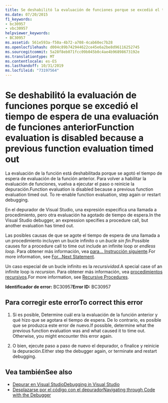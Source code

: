 ```yaml
---
title: Se deshabilitó la evaluación de funciones porque se excedió el tiempo de espera de una evaluación de funciones anterior
ms.date: 07/20/2015
f1_keywords:
- bc30957
- vbc30957
helpviewer_keywords:
- BC30957
ms.assetid: 561e593a-f50a-4b72-a708-4cab60ec7b28
ms.openlocfilehash: d004c89b742944622ce45e6a2be8d96116252745
ms.sourcegitcommit: 5a28f8eb071fcc09b045b0c4ae4b96898673192e
ms.translationtype: MT
ms.contentlocale: es-ES
ms.lasthandoff: 10/31/2019
ms.locfileid: "73197564"
---
```

# <a name="function-evaluation-is-disabled-because-a-previous-function-evaluation-timed-out"></a><span data-ttu-id="7e4bc-102">Se deshabilitó la evaluación de funciones porque se excedió el tiempo de espera de una evaluación de funciones anterior</span><span class="sxs-lookup"><span data-stu-id="7e4bc-102">Function evaluation is disabled because a previous function evaluation timed out</span></span>
<span data-ttu-id="7e4bc-103">La evaluación de la función está deshabilitada porque se agotó el tiempo de espera de evaluación de la función anterior. Para volver a habilitar la evaluación de funciones, vuelva a ejecutar el paso o reinicie la depuración.</span><span class="sxs-lookup"><span data-stu-id="7e4bc-103">Function evaluation is disabled because a previous function evaluation timed out. To re-enable function evaluation, step again or restart debugging.</span></span>  
  
 <span data-ttu-id="7e4bc-104">En el depurador de Visual Studio, una expresión especifica una llamada a procedimiento, pero otra evaluación ha agotado de tiempo de espera.</span><span class="sxs-lookup"><span data-stu-id="7e4bc-104">In the Visual Studio debugger, an expression specifies a procedure call, but another evaluation has timed out.</span></span>  
  
 <span data-ttu-id="7e4bc-105">Las posibles causas de que se agote el tiempo de espera de una llamada a un procedimiento incluyen un bucle infinito o un *bucle sin fin*.</span><span class="sxs-lookup"><span data-stu-id="7e4bc-105">Possible causes for a procedure call to time out include an infinite loop or *endless loop*.</span></span> <span data-ttu-id="7e4bc-106">Para obtener más información, vea [para... Instrucción siguiente](../../../visual-basic/language-reference/statements/for-next-statement.md).</span><span class="sxs-lookup"><span data-stu-id="7e4bc-106">For more information, see [For...Next Statement](../../../visual-basic/language-reference/statements/for-next-statement.md).</span></span>  
  
 <span data-ttu-id="7e4bc-107">Un caso especial de un bucle infinito es la *recursividad*.</span><span class="sxs-lookup"><span data-stu-id="7e4bc-107">A special case of an infinite loop is *recursion*.</span></span> <span data-ttu-id="7e4bc-108">Para obtener más información, vea [procedimientos recursivos](../../../visual-basic/programming-guide/language-features/procedures/recursive-procedures.md).</span><span class="sxs-lookup"><span data-stu-id="7e4bc-108">For more information, see [Recursive Procedures](../../../visual-basic/programming-guide/language-features/procedures/recursive-procedures.md).</span></span>  
  
 <span data-ttu-id="7e4bc-109">**Identificador de error:** BC30957</span><span class="sxs-lookup"><span data-stu-id="7e4bc-109">**Error ID:** BC30957</span></span>  
  
## <a name="to-correct-this-error"></a><span data-ttu-id="7e4bc-110">Para corregir este error</span><span class="sxs-lookup"><span data-stu-id="7e4bc-110">To correct this error</span></span>  
  
1. <span data-ttu-id="7e4bc-111">Si es posible, Determine cuál era la evaluación de la función anterior y qué hizo que se agotara el tiempo de espera. De lo contrario, es posible que se produzca este error de nuevo.</span><span class="sxs-lookup"><span data-stu-id="7e4bc-111">If possible, determine what the previous function evaluation was and what caused it to time out. Otherwise, you might encounter this error again.</span></span>  
  
2. <span data-ttu-id="7e4bc-112">O bien, ejecute paso a paso de nuevo el depurador, o finalice y reinicie la depuración.</span><span class="sxs-lookup"><span data-stu-id="7e4bc-112">Either step the debugger again, or terminate and restart debugging.</span></span>  
  
## <a name="see-also"></a><span data-ttu-id="7e4bc-113">Vea también</span><span class="sxs-lookup"><span data-stu-id="7e4bc-113">See also</span></span>

- [<span data-ttu-id="7e4bc-114">Depurar en Visual Studio</span><span class="sxs-lookup"><span data-stu-id="7e4bc-114">Debugging in Visual Studio</span></span>](/visualstudio/debugger/debugger-feature-tour)
- [<span data-ttu-id="7e4bc-115">Desplazarse por el código con el depurador</span><span class="sxs-lookup"><span data-stu-id="7e4bc-115">Navigating through Code with the Debugger</span></span>](/visualstudio/debugger/navigating-through-code-with-the-debugger)
